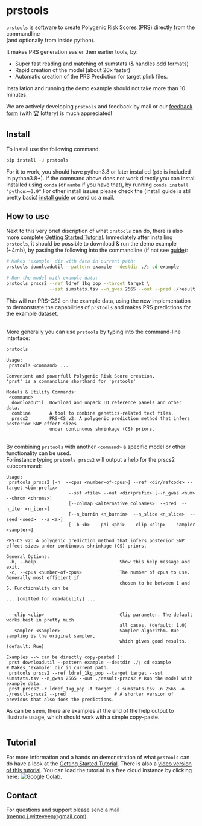 # prstools


<!-- WARNING: THIS FILE WAS AUTOGENERATED! DO NOT EDIT! -->

`prstools` is software to create Polygenic Risk Scores (PRS) directly
from the commandline <br> (and optionally from inside python).

It makes PRS generation easier then earlier tools, by:

- Super fast reading and matching of sumstats (& handles odd formats)
- Rapid creation of the model (about 20x faster)
- Automatic creation of the PRS Prediction for target plink files.

Installation and running the demo example should not take more than 10
minutes.

We are actively developing `prstools` and feedback by mail or our
[feedback form](https://forms.gle/TnvNyBX6qDy7Vupn9) (with 🏆 lottery)
is much appreciated!

## Install

To install use the following command.

``` sh
pip install -U prstools
```

For it to work, you should have python3.8 or later installed (`pip` is
included in python3.8+). If the command above does not work directly you
can install installed using `conda` (or `mamba` if you have that), by
running `conda install "python>=3.9"` For other install issues please
check the (install guide is still pretty basic) [install
guide](https://github.com/mennojw/prstools-release/blob/main/tutorials/00_install_guide.ipynb)
or send us a mail.

## How to use

Next to this very brief discription of what `prstools` can do, there is
also more complete [Getting Started
Tutorial](https://github.com/mennojw/prstools-release/blob/main/tutorials/01_getting_started.ipynb).
Immediately after installing `prstools`, it should be possible to
download & run the demo example (~4mb), by pasting the following into
the commandline (if not see
[guide](https://github.com/mennojw/prstools-release/blob/main/tutorials/00_install_guide.ipynb)):

``` bash
# Makes 'example' dir with data in current path:
prstools downloadutil --pattern example --destdir ./; cd example

# Run the model with example data:
prstools prscs2 --ref ldref_1kg_pop --target target \
                --sst sumstats.tsv --n_gwas 2565 --out --pred ./result 
```

This will run PRS-CS2 on the example data, using the new implementation
to demonstrate the capabilities of `prstools` and makes PRS predictions
for the example dataset.

<br> More generally you can use `prstools` by typing into the
command-line interface:

``` bash
prstools
```

``` console
Usage:
 prstools <command> ...

Convenient and powerfull Polygenic Risk Score creation. 
'prst' is a commandline shorthand for 'prstools'

Models & Utility Commands:
 <command>
  downloadutil  Download and unpack LD reference panels and other data.
  combine       A tool to combine genetics-related text files.
  prscs2        PRS-CS v2: A polygenic prediction method that infers posterior SNP effect sizes
                under continuous shrinkage (CS) priors.
```

<br> By combining `prstools` with another `<command>` a specific model
or other functionality can be used. <br> Forinstance typing
`prstools prscs2` will output a help for the prscs2 subcommand:

``` console
Usage:
 prstools prscs2 [-h  --cpus <number-of-cpus>] --ref <dir/refcode> --target <bim-prefix>
                       --sst <file> --out <dir+prefix> [--n_gwas <num>  --chrom <chroms>]
                       [--colmap <alternative_colnames>  --pred  --n_iter <n_iter>]
                       [--n_burnin <n_burnin>  --n_slice <n_slice>  --seed <seed>  --a <a>]
                       [--b <b>  --phi <phi>  --clip <clip>  --sampler <sampler>]

PRS-CS v2: A polygenic prediction method that infers posterior SNP effect sizes under continuous shrinkage (CS) priors.

General Options:
 -h, --help                               Show this help message and exit.
 -c, --cpus <number-of-cpus>              The number of cpus to use. Generally most efficient if
                                          chosen to be between 1 and 5. Functionality can be

... [omitted for readability] ...


 --clip <clip>                            Clip parameter. The default works best in pretty much
                                          all cases. (default: 1.0)
 --sampler <sampler>                      Sampler algorithm. Rue sampling is the original sampler,
                                          which gives good results. (default: Rue)

Examples --> can be directly copy-pasted (:
 prst downloadutil --pattern example --destdir ./; cd example                                                # Makes 'example' dir in current path.
 prstools prscs2 --ref ldref_1kg_pop --target target --sst sumstats.tsv --n_gwas 2565 --out ./result-prscs2 # Run the model with example data.
 prst prscs2 -r ldref_1kg_pop -t target -s sumstats.tsv -n 2565 -o ./result-prscs2 --pred                  # A shorter version of previous that also does the predictions.
```

As can be seen, there are examples at the end of the help output to
illustrate usage, which should work with a simple copy-paste. <br> <br>

## Tutorial

For more information and a hands on demonstration of what `prstools` can
do have a look at the [Getting Started
Tutorial](https://github.com/mennojw/prstools-release/blob/main/tutorials/01_getting_started.ipynb).
There is also a [video version of this
tutorial](https://youtu.be/BP1zUBFH2l8). You can load the tutorial in a
free cloud instance by clicking here: [![Google
Colab](https://colab.research.google.com/assets/colab-badge.svg)](https://colab.research.google.com/github/mennojw/prstools-release/blob/main/tutorials/01_getting_started.ipynb).

## Contact

For questions and support please send a mail
(menno.j.witteveen@gmail.com).
